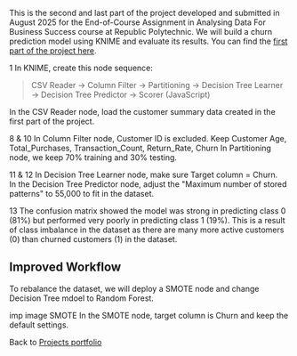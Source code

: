 This is the second and last part of the project developed and submitted in August 2025 for the End-of-Course Assignment in Analysing Data For Business Success course at Republic Polytechnic.
We will build a churn prediction model using KNIME and evaluate its results.
You can find the [first part of the project here](https://cheeweeng.github.io/Data-Transformation-and-Visualization/).  

1
In KNIME, create this node sequence:
>  CSV Reader → Column Filter → Partitioning → Decision Tree Learner → Decision Tree Predictor → Scorer (JavaScript)

In the CSV Reader node, load the customer summary data created in the first part of the project.  

8 & 10
In Column Filter node, Customer ID is excluded. Keep Customer Age, Total_Purchases, Transaction_Count, Return_Rate, Churn
In Partitioning node, we keep 70% training and 30% testing. 

11 & 12
In Decision Tree Learner node, make sure Target column = Churn.  
In the Decision Tree Predictor node, adjust the "Maximum number of stored patterns" to 55,000 to fit in the dataset.  

13
The confusion matrix showed the model was strong in predicting class 0 (81%) but performed very poorly in predicting class 1 (19%).
This is a result of class imbalance in the dataset as there are many more active customers (0) than churned customers (1) in the dataset.  

## Improved Workflow  
To rebalance the dataset, we will deploy a SMOTE node and change Decision Tree mdoel to Random Forest. 

imp image
SMOTE
In the SMOTE node, target column is Churn and keep the default settings.



Back to [Projects portfolio](https://cheeweeng.github.io)
